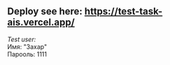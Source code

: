 ## Deploy see here: https://test-task-ais.vercel.app/

*Test user:*  
Имя: "Захар"  
Парооль:  1111
